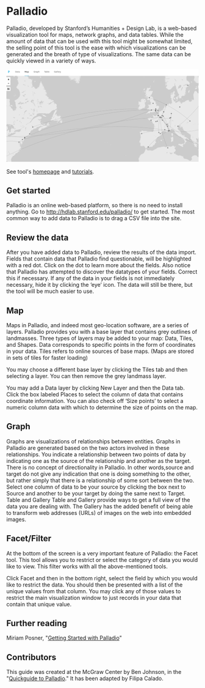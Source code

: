 # Palladio
Palladio, developed by Stanford’s Humanities + Design Lab, is a web-based visualization tool for
maps, network graphs, and data tables. While the amount of data that can be used with this tool
might be somewhat limited, the selling point of this tool is the ease with which visualizations can
be generated and the breath of type of visualizations. The same data can be quickly viewed in a
variety of ways.

![palladio map image](/img/palladio.png)

See tool's [homepage](https://hdlab.stanford.edu/palladio/) and [tutorials](https://hdlab.stanford.edu/palladio/help/). 

## Get started
Palladio is an online web-based platform, so there is no need to install
anything. Go to http://hdlab.stanford.edu/palladio/ to get started. The
most common way to add data to Palladio is to drag a CSV file into the
site.

## Review the data
After you have added data to Palladio, review the results of the data
import. Fields that contain data that Palladio find questionable, will be
highlighted with a red dot. Click on the dot to learn more about the fields.
Also notice that Palladio has attempted to discover the datatypes of your
fields. Correct this if necessary. If any of the data in your fields is not
immediately necessary, hide it by clicking the ‘eye’ icon. The data will
still be there, but the tool will be much easier to use.

## Map
Maps in Palladio, and indeed most geo-location software, are a series of
layers. Palladio provides you with a base layer that contains grey outlines of landmasses. Three types of
layers may be added to your map: Data, Tiles, and Shapes. Data corresponds to specific points in the form of
coordinates in your data. Tiles refers to online sources of base maps. (Maps are stored in sets of tiles for faster
loading)

You may choose a different base layer by clicking the Tiles tab and then selecting a layer. You can then
remove the grey landmass layer.

You may add a Data layer by clicking New Layer and then the Data tab. Click the box labeled Places to select
the column of data that contains coordinate information. You can also check off ‘Size points’ to select a
numeric column data with which to determine the size of points on the map.

## Graph
Graphs are visualizations of relationships between entities. Graphs in
Palladio are generated based on the two actors involved in these
relationships. You indicate a relationship between two points of data by
indicating one as the source of the relationship and another as the
target. There is no concept of directionality in Palladio. In other
words,source and target do not give any indication that one is doing
something to the other, but rather simply that there is a relationship of
some sort between the two.
Select one column of data to be your source by clicking the box next to
Source and another to be your target by doing the same next to Target.
Table and Gallery
Table and Gallery provide ways to get a full view of the data you are
dealing with. The Gallery has the added benefit of being able to
transform web addresses (URLs) of images on the web into embedded
images.

## Facet/Filter
At the bottom of the screen is a
very important feature of Palladio: the Facet tool. This tool allows you
to restrict or select the category of data you would like to view. This
filter works with all the above-mentioned tools.

Click Facet and then in the bottom right, select the field by which you
would like to restrict the data. You should then be presented with a list
of the unique values from that column. You may click any of those
values to restrict the main visualization window to just records in your
data that contain that unique value.

## Further reading
Miriam Posner, "[Getting Started with Palladio](http://miriamposner.com/blog/getting-started-with-palladio/)"

## Contributors
This guide was created at the McGraw Center by Ben Johnson, in the "[Quickguide to Palladio](https://mcgrawect.princeton.edu/guides/Quickstart-Guide-Palladio.pdf)." It has been adapted by Filipa Calado.


